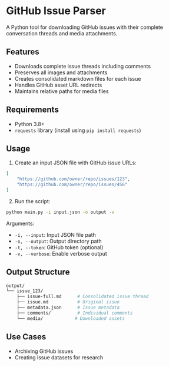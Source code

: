 # GitHub Issue Parser

A Python tool for downloading GitHub issues with their complete conversation threads and media attachments.

## Features
- Downloads complete issue threads including comments
- Preserves all images and attachments
- Creates consolidated markdown files for each issue
- Handles GitHub asset URL redirects
- Maintains relative paths for media files

## Requirements
- Python 3.8+
- `requests` library (install using `pip install requests`)

## Usage

1. Create an input JSON file with GitHub issue URLs:
```json
[
    "https://github.com/owner/repo/issues/123",
    "https://github.com/owner/repo/issues/456"
]
```

2. Run the script:
```bash
python main.py -i input.json -o output -v
```

Arguments:
- `-i, --input`: Input JSON file path
- `-o, --output`: Output directory path
- `-t, --token`: GitHub token (optional)
- `-v, --verbose`: Enable verbose output

## Output Structure
```bash
output/
└── issue_123/
    ├── issue-full.md      # Consolidated issue thread
    ├── issue.md           # Original issue
    ├── metadata.json      # Issue metadata
    ├── comments/          # Individual comments
    └── media/            # Downloaded assets
```

## Use Cases
- Archiving GitHub issues
- Creating issue datasets for research
